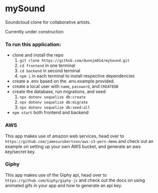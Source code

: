 # mySound
Soundcloud clone for collaborative artists.

Currently under construction

### To run this application:
  * clone and install the repo
    1. `git clone https://github.com/dunnjm814/mySound.git`
    2. `cd frontend` in one terminal
    3. `cd backend` in second terminal
    4. `npm i` in each terminal to install respective dependencies
  * create a .env based on the .env.example provided.
  * create a local user with `name`, `password`, and `CREATEDB`
  * create the database, run migrations, and seed
    1. `npx dotenv sequelize db:create`
    2. `npx dotenv sequelize db:migrate`
    3. `npx dotenv sequelize db:seed:all`
  * `npm start` both frontend and backend

### AWS
This app makes use of amazon web services,
head over to `https://github.com/jamesurobertson/aws-s3-pern-demo`
and check out an example on setting up your own AWS bucket, and generate an
aws key/secret key.

### Giphy
This app makes use of the Giphy api,
head over to `https://github.com/Giphy/giphy-js`
and check out the docs on using animated gifs in your app
and how to generate an api key.
